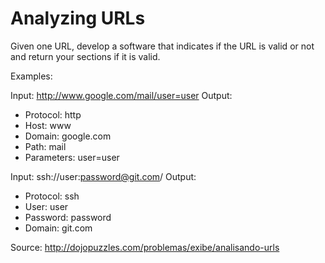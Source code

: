 # Analyzing URLs

Given one URL, develop a software that indicates if the URL is valid or not and return your sections if it is valid.

Examples:

Input: http://www.google.com/mail/user=user
Output:
- Protocol: http
- Host: www
- Domain: google.com
- Path: mail
- Parameters: user=user

Input: ssh://user:password@git.com/
Output:
- Protocol: ssh
- User: user
- Password: password
- Domain: git.com

Source: http://dojopuzzles.com/problemas/exibe/analisando-urls
